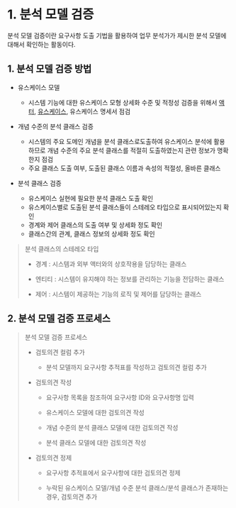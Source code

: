 # 1. 분석 모델 검증

분석 모델 검증이란 요구사항 도출 기법을 활용하여 업무 분석가가 제시한 분석 모델에 대해서 확인하는 활동이다.

## 1. 분석 모델 검증 방법

* 유스케이스 모델

  * 시스템 기능에 대한 유스케이스 모형 상세화 수준 및 적정성 검증을 위해서 [액터](https://github.com/notRoyKim/TIL/blob/main/CS/A.md#actor), [유스케이스](https://github.com/notRoyKim/TIL/blob/main/CS/A.md#actor), 유스케이스 명세서 점검
  
* 개념 수준의 분석 클래스 검증

  * 시스템의 주요 도메인 개념을 분석 클래스로도출하여 유스케이스 분석에 활용하므로 개념 수준의 주요 분석 클래스를 적절히 도출하였는지 관련 정보가 명확한지 점검
  * 주요 클래스 도출 여부, 도출된 클래스 이름과 속성의 적절성, 올바른 클래스

* 분석 클래스 검증
  
  * 유스케이스 실현에 필요한 분석 클래스 도출 확인
  * 유스케이스별로 도출된 분석 클래스들이 스테레오 타입으로 표시되어있는지 확인
  * 경계와 제어 클래스의 도출 여부 및 상세화 정도 확인
  * 클래스간의 관계, 클래스 정보의 상세화 정도 확인

> 분석 클래스의 스테레오 타입
>
> * 경계 : 시스템과 외부 액터와의 상호작용을 담당하는 클래스
> 
> * 엔티티 : 시스템이 유지해야 하는 정보를 관리하는 기능을 전담하는 클래스
> 
> * 제어 : 시스템이 제공하는 기능의 로직 및 제어를 담당하는 클래스

## 2. 분석 모델 검증 프로세스

> 분석 모델 검증 프로세스
> 
> * 검토의견 컬럼 추가
> 
>   * 분석 모델까지 요구사항 추적표를 작성하고 검토의견 컬럼 추가
>   
> * 검토의견 작성
> 
>   * 요구사항 목록을 참조하여 요구사항 ID와 요구사항명 입력
>   
>   * 유스케이스 모델에 대한 검토의견 작성
>   
>   * 개념 수준의 분석 클래스 모델에 대한 검토의견 작성
>   
>   * 분석 클래스 모델에 대한 검토의견 작성
>
> * 검토의견 정제
> 
>   * 요구사항 추적표에서 요구사항에 대한 검토의견 정제
>   
>   * 누락된 유스케이스 모델/개념 수준 분석 클래스/분석 클래스가 존재하는 경우, 검토의견 추가
